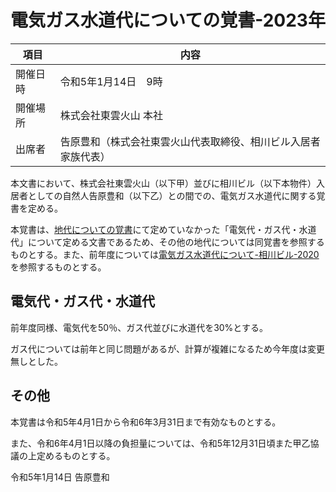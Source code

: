 # 電気ガス水道代についての覚書-2023年

|項目|内容|
|----|-----|
|開催日時|令和5年1月14日　9時|
|開催場所|株式会社東雲火山 本社|
|出席者|告原豊和（株式会社東雲火山代表取締役、相川ビル入居者家族代表）|

本文書において、株式会社東雲火山（以下甲）並びに相川ビル（以下本物件）入居者としての自然人告原豊和（以下乙）との間での、電気ガス水道代に関する覚書を定める。

本覚書は、[地代についての覚書](./地代についての覚書)にて定めていなかった「電気代・ガス代・水道代」について定める文書であるため、その他の地代については同覚書を参照するものとする。また、前年度については[電気ガス水道代について-相川ビル-2020](電気ガス水道代について-相川ビル-2020.md)を参照するものとする。

## 電気代・ガス代・水道代

前年度同様、電気代を50％、ガス代並びに水道代を30%とする。

ガス代については前年と同じ問題があるが、計算が複雑になるため今年度は変更無しとした。

## その他

本覚書は令和5年4月1日から令和6年3月31日まで有効なものとする。

また、令和6年4月1日以降の負担量については、令和5年12月31日頃また甲乙協議の上定めるものとする。

令和5年1月14日 告原豊和
